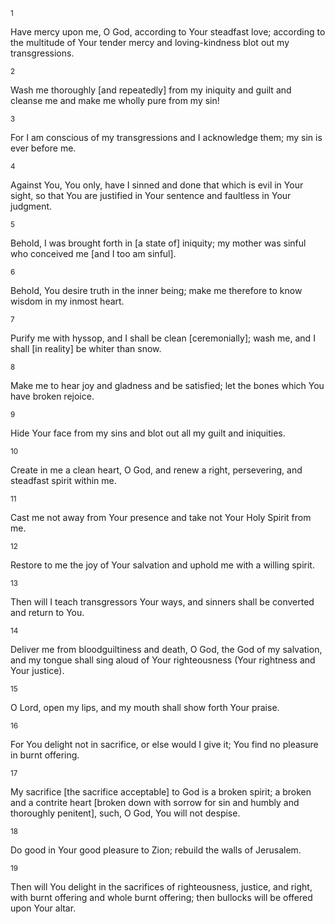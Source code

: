 <sup>1</sup> 

Have mercy upon me, O God, according to Your steadfast love; according to the multitude of Your tender mercy and loving-kindness blot out my transgressions. 

<sup>2</sup> 

Wash me thoroughly [and repeatedly] from my iniquity and guilt and cleanse me and make me wholly pure from my sin! 

<sup>3</sup> 

For I am conscious of my transgressions and I acknowledge them; my sin is ever before me. 

<sup>4</sup> 

Against You, You only, have I sinned and done that which is evil in Your sight, so that You are justified in Your sentence and faultless in Your judgment. 

<sup>5</sup> 

Behold, I was brought forth in [a state of] iniquity; my mother was sinful who conceived me [and I too am sinful]. 

<sup>6</sup> 

Behold, You desire truth in the inner being; make me therefore to know wisdom in my inmost heart. 

<sup>7</sup> 

Purify me with hyssop, and I shall be clean [ceremonially]; wash me, and I shall [in reality] be whiter than snow. 

<sup>8</sup> 

Make me to hear joy and gladness and be satisfied; let the bones which You have broken rejoice. 

<sup>9</sup> 

Hide Your face from my sins and blot out all my guilt and iniquities. 

<sup>10</sup> 

Create in me a clean heart, O God, and renew a right, persevering, and steadfast spirit within me. 

<sup>11</sup> 

Cast me not away from Your presence and take not Your Holy Spirit from me. 

<sup>12</sup> 

Restore to me the joy of Your salvation and uphold me with a willing spirit. 

<sup>13</sup> 

Then will I teach transgressors Your ways, and sinners shall be converted and return to You. 

<sup>14</sup> 

Deliver me from bloodguiltiness and death, O God, the God of my salvation, and my tongue shall sing aloud of Your righteousness (Your rightness and Your justice). 

<sup>15</sup> 

O Lord, open my lips, and my mouth shall show forth Your praise. 

<sup>16</sup> 

For You delight not in sacrifice, or else would I give it; You find no pleasure in burnt offering. 

<sup>17</sup> 

My sacrifice [the sacrifice acceptable] to God is a broken spirit; a broken and a contrite heart [broken down with sorrow for sin and humbly and thoroughly penitent], such, O God, You will not despise. 

<sup>18</sup> 

Do good in Your good pleasure to Zion; rebuild the walls of Jerusalem. 

<sup>19</sup> 

Then will You delight in the sacrifices of righteousness, justice, and right, with burnt offering and whole burnt offering; then bullocks will be offered upon Your altar.